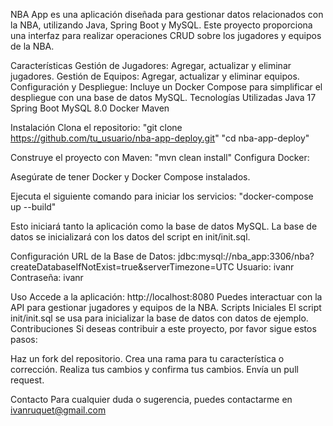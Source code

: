 NBA App es una aplicación diseñada para gestionar datos relacionados con la NBA, utilizando Java, Spring Boot y MySQL. Este proyecto proporciona una interfaz para realizar operaciones CRUD sobre los jugadores y equipos de la NBA.

Características
Gestión de Jugadores: Agregar, actualizar y eliminar jugadores.
Gestión de Equipos: Agregar, actualizar y eliminar equipos.
Configuración y Despliegue: Incluye un Docker Compose para simplificar el despliegue con una base de datos MySQL.
Tecnologías Utilizadas
Java 17
Spring Boot
MySQL 8.0
Docker
Maven

Instalación
Clona el repositorio:
"git clone https://github.com/tu_usuario/nba-app-deploy.git"
"cd nba-app-deploy"

Construye el proyecto con Maven:
"mvn clean install"
Configura Docker:

Asegúrate de tener Docker y Docker Compose instalados.

Ejecuta el siguiente comando para iniciar los servicios:
"docker-compose up --build"

Esto iniciará tanto la aplicación como la base de datos MySQL. La base de datos se inicializará con los datos del script en init/init.sql.

Configuración
URL de la Base de Datos: jdbc:mysql://nba_app:3306/nba?createDatabaseIfNotExist=true&serverTimezone=UTC
Usuario: ivanr
Contraseña: ivanr

Uso
Accede a la aplicación: http://localhost:8080
Puedes interactuar con la API para gestionar jugadores y equipos de la NBA.
Scripts Iniciales
El script init/init.sql se usa para inicializar la base de datos con datos de ejemplo.
Contribuciones
Si deseas contribuir a este proyecto, por favor sigue estos pasos:

Haz un fork del repositorio.
Crea una rama para tu característica o corrección.
Realiza tus cambios y confirma tus cambios.
Envía un pull request.

Contacto
Para cualquier duda o sugerencia, puedes contactarme en ivanruquet@gmail.com
